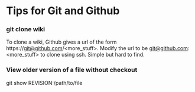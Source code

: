 # Tips for Git and Github

### git clone wiki

To clone a wiki, Github gives a url of the form
https://git@github.com/<more_stuff>.  Modify the url
to be git@github.com:<more_stuff> to clone using ssh.
Simple but hard to find.

### View older version of a file without checkout

git show REVISION:/path/to/file
